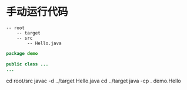 # 手动运行代码
    -- root
        -- target
        -- src
            -- Hello.java
```java
package demo

public class ...
...
```
cd root/src
javac -d ../target Hello.java
cd ../target
java -cp . demo.Hello 